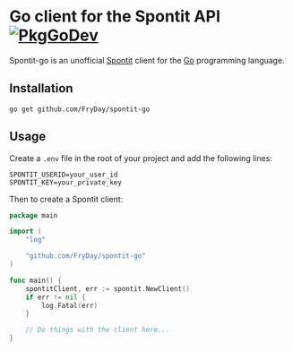 # Go client for the Spontit API [![PkgGoDev](https://pkg.go.dev/badge/github.com/FryDay/spontit-go)](https://pkg.go.dev/github.com/FryDay/spontit-go)

Spontit-go is an unofficial [Spontit](https://spontit.com/) client for the [Go](http://www.golang.org/) programming language.

## Installation
`go get github.com/FryDay/spontit-go`

## Usage
Create a `.env` file in the root of your project and add the following lines:
```shell
SPONTIT_USERID=your_user_id
SPONTIT_KEY=your_private_key
```

Then to create a Spontit client:
```go
package main

import (
	"log"

	"github.com/FryDay/spontit-go"
)

func main() {
	spontitClient, err := spontit.NewClient()
	if err != nil {
		log.Fatal(err)
    }

    // Do things with the client here...
}
```
